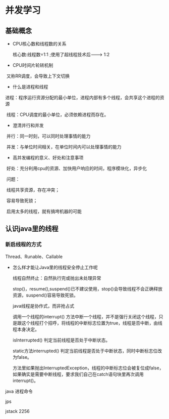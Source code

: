 # 并发学习

## 基础概念

- CPU核心数和线程数的关系

  核心数:线程数=1:1  ;使用了超线程技术后---> 1:2

- CPU时间片轮转机制

​       又称RR调度，会导致上下文切换

- 什么是进程和线程

​       进程：程序运行资源分配的最小单位，进程内部有多个线程，会共享这个进程的资源

​       线程：CPU调度的最小单位，必须依赖进程而存在。

- 澄清并行和并发

​        并行：同一时刻，可以同时处理事情的能力

​        并发：与单位时间相关，在单位时间内可以处理事情的能力

- 高并发编程的意义、好处和注意事项

​       好处：充分利用cpu的资源、加快用户响应的时间，程序模块化，异步化

​      问题：

​               线程共享资源，存在冲突；

​              容易导致死锁；

​               启用太多的线程，就有搞垮机器的可能

## 认识java里的线程

### 新启线程的方式

Thread、Runable、Callable

- 怎么样才能让Java里的线程安全停止工作呢

  线程自然终止：自然执行完或抛出未处理异常

  stop()，resume(),suspend()已不建议使用，stop()会导致线程不会正确释放资源，suspend()容易导致死锁。

  java线程是协作式，而非抢占式

  调用一个线程的interrupt() 方法中断一个线程，并不是强行关闭这个线程，只是跟这个线程打个招呼，将线程的中断标志位置为true，线程是否中断，由线程本身决定。

  isInterrupted() 判定当前线程是否处于中断状态。

  static方法interrupted() 判定当前线程是否处于中断状态，同时中断标志位改为false。

  方法里如果抛出InterruptedException，线程的中断标志位会被复位成false，如果确实是需要中断线程，要求我们自己在catch语句块里再次调用interrupt()。



java 进程命令

jps

jstack 2256